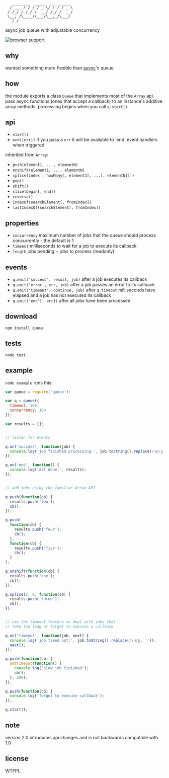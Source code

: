 ```
   ____ ___  _____  __  _____ 
  / __ `/ / / / _ \/ / / / _ \
 / /_/ / /_/ /  __/ /_/ /  __/
 \__, /\__,_/\___/\__,_/\___/ 
   /_/                        
```
async job queue with adjustable concurrency

[![browser support](http://ci.testling.com/jessetane/queue.png)](http://ci.testling.com/jessetane/queue)

## why
wanted something more flexible than [async](https://github.com/caolan/async#queue)'s queue

## how
the module exports a class `Queue` that implements most of the `Array` api. pass async functions (ones that accept a callback) to an instance's additive array methods. processing begins when you call `q.start()`

## api
* `start()`  
* `end([err])` if you pass a `err` it will be available to 'end' event handlers when triggered

inherited from `Array`:
* `push(element1, ..., elementN)`  
* `unshift(element1, ..., elementN)`  
* `splice(index , howMany[, element1[, ...[, elementN]]])`  
* `pop()`  
* `shift()`  
* `slice(begin[, end])`  
* `reverse()`  
* `indexOf(searchElement[, fromIndex])`  
* `lastIndexOf(searchElement[, fromIndex])`  

## properties
* `concurrency` maximum number of jobs that the queue should process concurrently - the default is 1  
* `timeout` milliseconds to wait for a job to execute its callback  
* `length` jobs pending + jobs to process (readonly)

## events
* `q.emit('success', result, job)` after a job executes its callback  
* `q.emit('error', err, job)` after a job passes an error to its callback  
* `q.emit('timeout', continue, job)` after `q.timeout` milliseconds have elapsed and a job has not executed its callback  
* `q.emit('end'[, err])` after all jobs have been processed

## download
`npm install queue`  

## tests
`node test`

## example
`node example` runs this:
```javascript
var queue = require('queue');

var q = queue({
  timeout: 100,
  concurrency: 100
});

var results = [];


// listen for events

q.on('success', function(job) {
  console.log('job finished processing:', job.toString().replace(/\n/g, ''));
});

q.on('end', function() {
  console.log('all done:', results);
});


// add jobs using the familiar Array API

q.push(function(cb) {
  results.push('two');
  cb();
});

q.push(
  function(cb) {
    results.push('four');
    cb();
  },
  function(cb) {
    results.push('five');
    cb();
  }
);

q.unshift(function(cb) {
  results.push('one');
  cb();
});

q.splice(2, 0, function(cb) {
  results.push('three');
  cb();
});


// use the timeout feature to deal with jobs that 
// take too long or forget to execute a callback

q.on('timeout', function(job, next) {
  console.log('job timed out:', job.toString().replace(/\n/g, ''));
  next();
});

q.push(function(cb) {
  setTimeout(function() {
    console.log('slow job finished');
    cb();
  }, 200);
});

q.push(function(cb) {
  console.log('forgot to execute callback');
});

q.start();
```

## note
version 2.0 introduces api changes and is not backwards compatible with 1.0

## license
WTFPL
